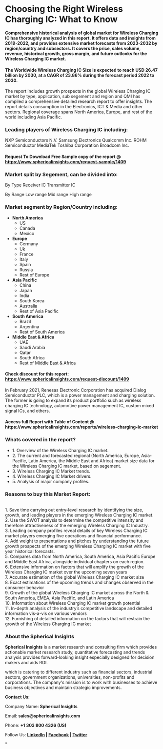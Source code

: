 <h1><strong>Choosing the Right Wireless Charging IC: What to Know</strong></h1>
<p><strong>Comprehensive historical analysis of global market for Wireless Charging IC has thoroughly analyzed in this report. It offers data and insights from 2019-2022, and provides extensive market forecasts from 2023-2032 by region/country and subsectors. It covers the price, sales volume, revenue, historical growth, gross margin, and future outlooks for the Wireless Charging IC market.</strong></p>
<h4><strong>The Worldwide Wireless Charging IC Size is expected to reach USD 26.47 billion by 2030, at a CAGR of 23.86% during the forecast period 2022 to 2030.</strong></h4>
<p>The report includes growth prospects in the global Wireless Charging IC market by type, application, sub segement and region and QMI has compiled a comprehensive detailed research report to offer insights. The report details consumption in the Electronics, ICT &amp; Media and other sectors. Regional coverage spans North America, Europe, and rest of the world including Asia Pacific.</p>
<h3><strong>Leading players of Wireless Charging IC including:</strong></h3>
<p>NXP Semiconductors N.V. Samsung Electronics Qualcomm Inc. ROHM Semiconductor MediaTek Toshiba Corporation Broadcom Inc.</p>
<h4>Request To Download Free Sample copy of the report @ <a href="https://www.sphericalinsights.com/request-sample/1409">https://www.sphericalinsights.com/request-sample/1409</a></h4>
<h3><strong>Market split by Segement, can be divided into:</strong></h3>
<p>By Type Receiver IC Transmitter IC</p>
<p>By Range Low range Mid range High range</p>
<h3><strong>Market segment by Region/Country including:</strong></h3>
<ul>
<li><strong>North America</strong>
<ul>
<li>US</li>
<li>Canada</li>
<li>Mexico</li>
</ul>
</li>
<li><strong>Europe</strong>
<ul>
<li>Germany</li>
<li>Uk</li>
<li>France</li>
<li>Italy</li>
<li>Spain</li>
<li>Russia</li>
<li>Rest of Europe</li>
</ul>
</li>
<li><strong>Asia Pacific</strong>
<ul>
<li>China</li>
<li>Japan</li>
<li>India</li>
<li>South Korea</li>
<li>Australia</li>
<li>Rest of Asia Pacific</li>
</ul>
</li>
<li><strong>South America</strong>
<ul>
<li>Brazil</li>
<li>Argentina</li>
<li>Rest of South America</li>
</ul>
</li>
<li><strong>Middle East &amp; Africa</strong>
<ul>
<li>UAE</li>
<li>Saudi Arabia</li>
<li>Qatar</li>
<li>South Africa</li>
<li>Rest of Middle East &amp; Africa</li>
</ul>
</li>
</ul>
<h4>Check discount for this report: <a href="https://www.sphericalinsights.com/request-discount/1409">https://www.sphericalinsights.com/request-discount/1409</a></h4>
<p>In February 2021, Renesas Electronic Corporation has acquired Dialog Semiconductor PLC, which is a power management and charging solution. The former is going to expand its product portfolio such as wireless charging IC technology, automotive power management IC, custom mixed signal ICs, and others.</p>
<h4>Access full Report with Table of Content @ <a>https://www.sphericalinsights.com/reports/wireless-charging-ic-market</a></h4>
<h3><strong>Whats covered in the report?</strong></h3>
<ul>
<li>1. Overview of the Wireless Charging IC market.</li>
<li>2. The current and forecasted regional (North America, Europe, Asia-Pacific, Latin America, the Middle East and Africa) market size data for the Wireless Charging IC market, based on segement.</li>
<li>3. Wireless Charging IC Market trends.</li>
<li>4. Wireless Charging IC Market drivers.</li>
<li>5. Analysis of major company profiles.</li>
</ul>
<h3><strong>Reasons to buy this Market Report:</strong></h3>
<p><br /> 1. Save time carrying out entry-level research by identifying the size, growth, and leading players in the emerging Wireless Charging IC market.<br /> 2. Use the SWOT analysis to determine the competitive intensity and therefore attractiveness of the emerging Wireless Charging IC Industry.<br /> 3. Leading company profiles reveal details of key Wireless Charging IC market players emerging five operations and financial performance.<br /> 4. Add weight to presentations and pitches by understanding the future growth prospects of the emerging Wireless Charging IC market with five year historical forecasts.<br /> 5. Compares data from North America, South America, Asia Pacific Europe and Middle East Africa, alongside individual chapters on each region.<br /> 6. Extensive information on factors that will amplify the growth of the Wireless Charging IC market over the upcoming seven years<br /> 7. Accurate estimation of the global Wireless Charging IC market size <br /> 8. Exact estimations of the upcoming trends and changes observed in the consumer behavior <br /> 9. Growth of the global Wireless Charging IC market across the North &amp; South America, EMEA, Asia Pacific, and Latin America<br /> 10. Information about Wireless Charging IC market growth potential<br /> 11. In-depth analysis of the industry&rsquo;s competitive landscape and detailed information vis-a-vis on various vendors<br /> 12. Furnishing of detailed information on the factors that will restrain the growth of the Wireless Charging IC market</p>
<h3><strong>About the Spherical Insights</strong></h3>
<p><strong>Spherical Insights</strong> is a market research and consulting firm which provides actionable market research study, quantitative forecasting and trends analysis provides forward-looking insight especially designed for decision makers and aids ROI.</p>
<p>which is catering to different industry such as financial sectors, industrial sectors, government organizations, universities, non-profits and corporations. The company's mission is to work with businesses to achieve business objectives and maintain strategic improvements.</p>
<p><strong>Contact Us:</strong></p>
<p>Company Name: <strong>Spherical Insights</strong></p>
<p>Email: <strong>sales@sphericalinsights.com</strong></p>
<p>Phone: <strong>+1 303 800 4326 (US)</strong></p>
<p>Follow Us: <strong><a href="https://www.linkedin.com/company/spherical-insight/"><u>LinkedIn</u></a> | <a href="https://www.facebook.com/sphericalinsights22"><u>Facebook</u></a> | <a href="https://twitter.com/SInsights_US"><u>Twitter</u></a></strong></p>
<p>"</p>
